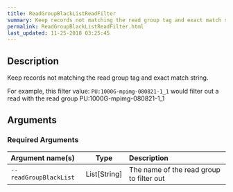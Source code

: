 ```yaml
---
title: ReadGroupBlackListReadFilter
summary: Keep records not matching the read group tag and exact match string.
permalink: ReadGroupBlackListReadFilter.html
last_updated: 11-25-2018 03:25:45
---
```



## Description

Keep records not matching the read group tag and exact match string.

 <p>For example, this filter value:
   <code>PU:1000G-mpimg-080821-1_1</code>
 would filter out a read with the read group PU:1000G-mpimg-080821-1_1</p>

## Arguments

### Required Arguments

| Argument name(s) | Type | Description |
| :--------------- | :--: | :------ |
| `--readGroupBlackList` | List[String] | The name of the read group to filter out |


